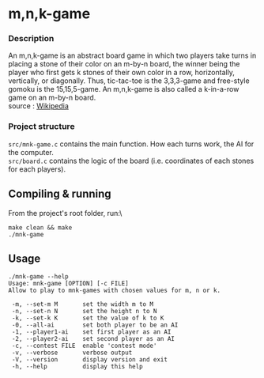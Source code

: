 # m,n,k-game

### Description
An m,n,k-game is an abstract board game in which two players take turns in placing a stone of their color on an m-by-n board, the winner being the player who first gets k stones of their own color in a row, horizontally, vertically, or diagonally. Thus, tic-tac-toe is the 3,3,3-game and free-style gomoku is the 15,15,5-game. An m,n,k-game is also called a k-in-a-row game on an m-by-n board.\
source : [Wikipedia](https://en.wikipedia.org/wiki/M,n,k-game)

### Project structure
`src/mnk-game.c` contains the main function. How each turns work, the AI for the computer.\
`src/board.c` contains the logic of the board (i.e. coordinates of each stones for each players).

## Compiling & running
From the project's root folder, run:\
```
make clean && make
./mnk-game
```

## Usage
```
./mnk-game --help
Usage: mnk-game [OPTION] [-c FILE]
Allow to play to mnk-games with chosen values for m, n or k.

 -m, --set-m M       set the width m to M
 -n, --set-n N       set the height n to N
 -k, --set-k K       set the value of k to K
 -0, --all-ai        set both player to be an AI
 -1, --player1-ai    set first player as an AI
 -2, --player2-ai    set second player as an AI
 -c, --contest FILE  enable 'contest mode'
 -v, --verbose       verbose output
 -V, --version       display version and exit
 -h, --help          display this help
```
